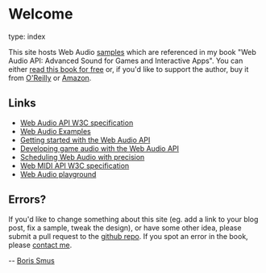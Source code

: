 Welcome
=======
type: index

This site hosts Web Audio [samples][] which are referenced in my book "Web Audio
API: Advanced Sound for Games and Interactive Apps". You can either [read this
book for free][free] or, if you'd like to support the author, buy it from
[O'Reilly][orly] or [Amazon][amzn].

[free]: http://chimera.labs.oreilly.com/books/1234000001552/pr01.html
[orly]: http://shop.oreilly.com/product/0636920025948.do
[amzn]: http://www.amazon.com/Web-Audio-API-Boris-Smus/dp/1449332684
[samples]: /samples

## Links

- [Web Audio API W3C specification](http://www.w3.org/TR/webaudio/)
- [Web Audio Examples](http://chromium.googlecode.com/svn/trunk/samples/audio/index.html)
- [Getting started with the Web Audio API](http://www.html5rocks.com/en/tutorials/webaudio/intro/)
- [Developing game audio with the Web Audio API](http://www.html5rocks.com/en/tutorials/webaudio/games/)
- [Scheduling Web Audio with precision](http://www.html5rocks.com/en/tutorials/audio/scheduling/)
- [Web MIDI API W3C specification](http://webaudio.github.com/web-midi-api/)
- [Web Audio playground](http://webaudioplayground.appspot.com/)

## Errors?

If you'd like to change something about this site (eg. add a link to your blog
post, fix a sample, tweak the design), or have some other idea, please submit a
pull request to the [github repo][gh]. If you spot an error in the book, please
[contact me][me].

-- [Boris Smus][me]

[gh]: https://github.com/borismus/webaudioapi.com
[me]: http://smus.com/about/
